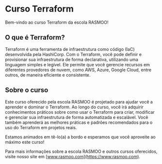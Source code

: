 # Curso Terraform

Bem-vindo ao curso Terraform da escola RASMOO!

## O que é Terraform?

Terraform é uma ferramenta de infraestrutura como código (IaC) desenvolvida pela HashiCorp. Com o Terraform, você pode definir e provisionar sua infraestrutura de forma declarativa, utilizando uma linguagem simples e legível. Ele permite que você gerencie recursos em diferentes provedores de nuvem, como AWS, Azure, Google Cloud, entre outros, de maneira eficiente e consistente.

## Sobre o curso

Este curso oferecido pela escola RASMOO é projetado para ajudar você a aprender e dominar o Terraform. Ao longo do curso, você irá adquirir conhecimentos práticos sobre como usar o Terraform para criar, modificar e gerenciar sua infraestrutura de forma automatizada e escalável. Você também aprenderá as melhores práticas e padrões recomendados para o uso do Terraform em projetos reais.

Estamos animados em tê-lo(a) a bordo e esperamos que você aproveite ao máximo este curso!

Para mais informações sobre a escola RASMOO e outros cursos oferecidos, visite nosso site em [www.rasmoo.com](https://www.rasmoo.com).

